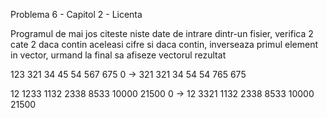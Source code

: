 Problema 6 - Capitol 2 - Licenta

Programul de mai jos citeste niste date de intrare dintr-un fisier, verifica 2 cate 2 daca contin aceleasi cifre
si daca contin, inverseaza primul element in vector, urmand la final sa afiseze vectorul rezultat

123 321 34 45 54 567 675 0   ->    321 321 34 54 54 765 675 

12 1233 1132 2338 8533 10000 21500 0     ->     12 3321 1132 2338 8533 10000 21500
